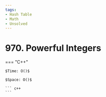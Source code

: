 ```yaml
---
tags:
- Hash Table
- Math
- Unsolved
---
```



# 970. Powerful Integers

=== "C++"

    $Time: O()$

    $Space: O()$

    ``` c++
    ```